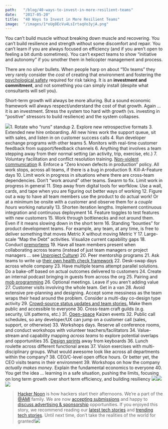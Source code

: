 ```yaml
---
path:	"/blog/40-ways-to-invest-in-more-resilient-teams"
date:	"2017-05-20"
title:	"40 Ways to Invest in More Resilient Teams"
image:	"/images/1*oUg8EcVu4LsIrtaqVo3yjA.png"
---
```


You can’t build muscle without breaking down muscle and recovering. You can’t build resilience and strength without some discomfort and repair. You can’t learn if you are always focused on efficiency (and if you aren’t open to feeling a bit dumb sometimes). You can’t expect teams to show “initiative and autonomy” if you smother them in helicopter management and process.

There are no silver bullets. When people harp on about “10x teams” they very rarely consider the *cost* of creating that environment and fostering the [psychological safety](https://www.nytimes.com/2016/02/28/magazine/what-google-learned-from-its-quest-to-build-the-perfect-team.html?_r=0) required for risk taking. It is an **investment and commitment**, and not something you can simply install (despite what consultants will sell you).

Short-term growth will always be more alluring. But a sound economic framework will always respect/understand the cost of that growth. Again … it is an investment. Stress the system too hard with growth (vs. investing in “positive” stressors to build resilience) and the system collapses.

![](/images/1*oUg8EcVu4LsIrtaqVo3yjA.png)1. Rotate who “runs” standup
2. Explore new retrospective formats
3. Extended new hire onboarding. All new hires work the support queue, sit with sales, and listen in on customer success calls
4. Run developer exchange programs with other teams
5. Monitors with real-time customer feedback from support/feedback channels
6. Anything that involves a team stepping away from their normal setting (an activity, trip, exercise, etc.)
7. Voluntary facilitation and conflict resolution training. [Non-violent communication](https://www.cnvc.org/)
8. Enforce a “Zero known defects in production” policy. All work stops, across all teams, if there is a bug in production
9. Kill-A-Feature days
10. Limit work in progress in situations where there are cross-team dependencies. Don’t “work around” other teams. Swarm to fix. Limit work in progress in general
11. Step away from digital tools for worfklow. Use a wall, cards, and tape when you are figuring out better ways of working
12. Figure out a way to have all team members use the product to do actual work! Or at a minimum be onsite with a customer and observe them for a *couple hours* working naturally
13. Shorten iteration lengths. Implement continuous integration and continuous deployment
14. Feature toggles to test features with new customers
15. Work through bottlenecks and not around them. Even if it means slowing down in the short term
16. Standing “bounties” for product development teams. For example, any team, at any time, is free to deliver something that moves Metric X without moving Metric Y
17. Large-scale “Map the Debt” activities. Visualize current capability gaps
18. Conduct [premortems](https://hbr.org/2007/09/performing-a-project-premortem)
19. Have all team members present when collaborating across teams (instead of just team managers or project managers … see [Unproject Culture](https://www.google.com/url?sa=t&rct=j&q=&esrc=s&source=web&cd=1&ved=0ahUKEwiv06rYp__TAhVJwWMKHVKzBuEQFggnMAA&url=http%3A%2F%2Fblog.crisp.se%2Fwp-content%2Fuploads%2F2014%2F03%2Funproject.pdf&usg=AFQjCNE5gsI2maM8S9gEWaiPRUcDEXmapw&sig2=eiC_Fo3UN5Ww4ndRwHMCEQ))
20. Peer mentorship programs
21. Ask teams to write up [their own health check framework](https://hackernoon.com/product-development-team-self-assessment-c3707f065069)
22. Desk-swap days across whole company
23. Have multiple teams attempt parallel solutions. Do a bake-off based on actual outcomes delivered to customers
24. Create an internal podcast bringing in guests from across the org
25. Pairing and [mob programming](https://en.wikipedia.org/wiki/Mob_programming)
26. Optional meetings. Leave if you aren’t adding value
27. Customer visits involving the whole team. Get in a van
28. Avoid extensive pre-planning and designing. Accept some messiness as the team wraps their head around the problem. Consider a multi-day co-design type activity
29. [Crowd-source status updates and team stories.](https://medium.com/@johnpcutler/case-study-from-the-front-lines-43513ccf8fb2) Make them public and accessible to everyone
30. Cross-team craft guilds (e.g. security, UX patterns, etc.)
31. [Open-space](https://en.wikipedia.org/wiki/Open_Space_Technology) Kaizen events
32. Public call schedules, so any developer/UX can jump on a customer call (sales, support, or otherwise)
33. Workshops days. Reserve all conference rooms, and conduct workshops with volunteer teachers/facilitators
34. Value-stream and capability mapping *across teams* to explore potential overlaps and opportunities
35. [Design sprints](http://www.thesprintbook.com/) away from keyboards
36. Lunch roulette across different functional areas
37. Vision exercises with multi-disciplinary groups. What would awesome look like across all departments within the company?
38. CEO/C-level open office hours. Or better yet, the CEO visits teams in their environment
39. Workshops on how the company *actually makes money*. Explain the fundamental economics to everyone
40. You get the idea … learning in a safe situation, pushing the limits, focusing on long term growth over short term efficiency, and building resiliency
[![](/images/1*0hqOaABQ7XGPT-OYNgiUBg.png)](http://bit.ly/HackernoonFB)[![](/images/1*Vgw1jkA6hgnvwzTsfMlnpg.png)](https://goo.gl/k7XYbx)[![](/images/1*gKBpq1ruUi0FVK2UM_I4tQ.png)](https://goo.gl/4ofytp)
> [Hacker Noon](http://bit.ly/Hackernoon) is how hackers start their afternoons. We’re a part of the [@AMI](http://bit.ly/atAMIatAMI) family. We are now [accepting submissions](http://bit.ly/hackernoonsubmission) and happy to [discuss advertising & sponsorship](mailto:partners@amipublications.com) opportunities.
> If you enjoyed this story, we recommend reading our [latest tech stories](http://bit.ly/hackernoonlatestt) and [trending tech stories](https://hackernoon.com/trending). Until next time, don’t take the realities of the world for granted!![](/images/1*35tCjoPcvq6LbB3I6Wegqw.jpeg)